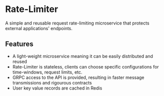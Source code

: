 # Rate-Limiter

A simple and reusable request rate-limiting microservice that protects external applications' endpoints.

## Features
- A light-weight microservice meaning it can be easily distributed and reused
- Rate-Limiter is stateless, clients can choose specific configurations for time-windows, request limits, etc.
- GRPC access to the API is provided, resulting in faster message transmissions and rigourous contracts
- User key value records are cached in Redis
